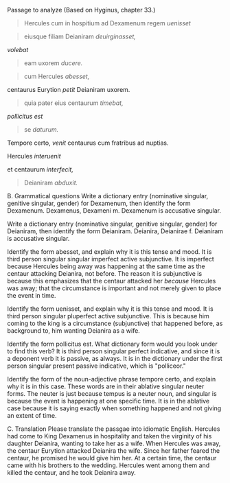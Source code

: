 Passage to analyze
(Based on Hyginus, chapter 33.)

> Hercules cum in hospitium ad Dexamenum regem *uenisset*

> eiusque filiam Deianiram *deuirginasset,*

*volebat*

> eam uxorem *ducere.*

> cum Hercules *abesset,*

centaurus Eurytion *petit* Deianiram uxorem.

> quia pater eius centaurum *timebat,*

*pollicitus est*

> se *daturum.*

Tempore certo, *venit* centaurus cum fratribus ad nuptias.

Hercules *interuenit*

et centaurum *interfecit,*

> Deianiram *abduxit.*

B. Grammatical questions
Write a dictionary entry (nominative singular, genitive singular, gender) for Dexamenum, then identify the form Dexamenum. Dexamenus, Dexameni m. Dexamenum is accusative singular.

Write a dictionary entry (nominative singular, genitive singular, gender) for Deianiram, then identify the form Deianiram. Deianira, Deianirae f. Deianiram is accusative singular.

Identify the form abesset, and explain why it is this tense and mood. It is third person singular singular imperfect active subjunctive. It is imperfect because Hercules being away was happening at the same time as the centaur attacking Deianira, not before. The reason it is subjunctive is because this emphasizes that the centaur attacked her *because* Hercules was away; that the circumstance is important and not merely given to place the event in time.

Identify the form uenisset, and explain why it is this tense and mood. It is third person singular pluperfect active subjunctive. This is because him coming to the king is a circumstance (subjunctive) that happened before, as background to, him wanting Deianira as a wife.

Identify the form pollicitus est. What dictionary form would you look under to find this verb? It is third person singular perfect indicative, and since it is a deponent verb it is passive, as always. It is in the dictionary under the first person singular present passive indicative, which is "polliceor."

Identify the form of the noun-adjective phrase tempore certo, and explain why it is in this case. These words are in their ablative singular neuter forms. The neuter is just because tempus is a neuter noun, and singular is because the event is happening at one specific time. It is in the ablative case because it is saying exactly when something happened and not giving an extent of time.

C. Translation
Please translate the passgae into idiomatic English.
Hercules had come to King Dexamenus in hospitality and taken the virginity of his daughter Deianira, wanting to take her as a wife. When Hercules was away, the centaur Eurytion attacked Deianira the wife. Since her father feared the centaur, he promised he would give him her. At a certain time, the centaur came with his brothers to the wedding. Hercules went among them and killed the centaur, and he took Deianira away.
